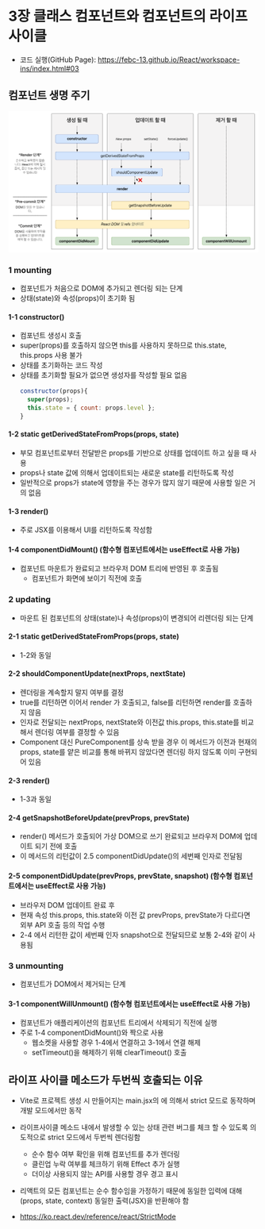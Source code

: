 # 3장 클래스 컴포넌트와 컴포넌트의 라이프 사이클
* 코드 실행(GitHub Page): <https://febc-13.github.io/React/workspace-ins/index.html#03>

## 컴포넌트 생명 주기

<img src="https://raw.githubusercontent.com/FEBC-13/React/refs/heads/main/images/lifecycle.png">

### 1 mounting
* 컴포넌트가 처음으로 DOM에 추가되고 렌더링 되는 단계
* 상태(state)와 속성(props)이 초기화 됨

#### 1-1 constructor()
* 컴포넌트 생성시 호출
* super(props)를 호출하지 않으면 this를 사용하지 못하므로 this.state, this.props 사용 불가
* 상태를 초기화하는 코드 작성
* 상태를 초기화할 필요가 없으면 생성자를 작성할 필요 없음
  ```js
  constructor(props){
    super(props);
    this.state = { count: props.level };
  }
  ```

#### 1-2 static getDerivedStateFromProps(props, state)
* 부모 컴포넌트로부터 전달받은 props를 기반으로 상태를 업데이트 하고 싶을 때 사용
* props나 state 값에 의해서 업데이트되는 새로운 state를 리턴하도록 작성
* 일반적으로 props가 state에 영향을 주는 경우가 많지 않기 때문에 사용할 일은 거의 없음

#### 1-3 render()
* 주로 JSX를 이용해서 UI를 리턴하도록 작성함

#### 1-4 componentDidMount() (함수형 컴포넌트에서는 useEffect로 사용 가능)
* 컴포넌트 마운트가 완료되고 브라우저 DOM 트리에 반영된 후 호출됨
  - 컴포넌트가 화면에 보이기 직전에 호출

### 2 updating
* 마운트 된 컴포넌트의 상태(state)나 속성(props)이 변경되어 리렌더링 되는 단계

#### 2-1 static getDerivedStateFromProps(props, state)
* 1-2와 동일

#### 2-2 shouldComponentUpdate(nextProps, nextState)
* 렌더링을 계속할지 말지 여부를 결정
* true를 리턴하면 이어서 render 가 호출되고, false를 리턴하면 render를 호출하지 않음
* 인자로 전달되는 nextProps, nextState와 이전값 this.props, this.state를 비교해서 렌더링 여부를 결정할 수 있음
* Component 대신 PureComponent를 상속 받을 경우 이 메서드가 이전과 현재의 props, state를 얕은 비교를 통해 바뀌지 않았다면 렌더링 하지 않도록 이미 구현되어 있음

#### 2-3 render()
* 1-3과 동일

#### 2-4 getSnapshotBeforeUpdate(prevProps, prevState)
* render() 메서드가 호출되어 가상 DOM으로 쓰기 완료되고 브라우저 DOM에 업데이트 되기 전에 호출
* 이 메서드의 리턴값이 2.5 componentDidUpdate()의 세번째 인자로 전달됨

#### 2-5 componentDidUpdate(prevProps, prevState, snapshot) (함수형 컴포넌트에서는 useEffect로 사용 가능)
* 브라우저 DOM 업데이트 완료 후
* 현재 속성 this.props, this.state와 이전 값 prevProps, prevState가 다르다면 외부 API 호출 등의 작업 수행
* 2-4 에서 리턴한 값이 세번째 인자 snapshot으로 전달되므로 보통 2-4와 같이 사용됨

### 3 unmounting
* 컴포넌트가 DOM에서 제거되는 단계

#### 3-1 componentWillUnmount() (함수형 컴포넌트에서는 useEffect로 사용 가능)
* 컴포넌트가 애플리케이션의 컴포넌트 트리에서 삭제되기 직전에 실행
* 주로 1-4 componentDidMount()와 짝으로 사용
  - 웹소켓을 사용할 경우 1-4에서 연결하고 3-1에서 연결 해제
  - setTimeout()을 해제하기 위해 clearTimeout() 호출

## 라이프 사이클 메소드가 두번씩 호출되는 이유
* Vite로 프로젝트 생성 시 만들어지는 main.jsx의 <StrictMode>에 의해서 strict 모드로 동작하며 개발 모드에서만 동작
* 라이프사이클 메소드 내에서 발생할 수 있는 상태 관련 버그를 체크 할 수 있도록 의도적으로 strict 모드에서 두번씩 렌더링함
  - 순수 함수 여부 확인을 위해 컴포넌트를 추가 렌더링
  - 클린업 누락 여부를 체크하기 위해 Effect 추가 실행
  - 더이상 사용되지 않는 API를 사용할 경우 경고 표시
* 리액트의 모든 컴포넌트는 순수 함수임을 가정하기 때문에 동일한 입력에 대해(props, state, context) 동일한 출력(JSX)을 반환해야 함

* <https://ko.react.dev/reference/react/StrictMode>
